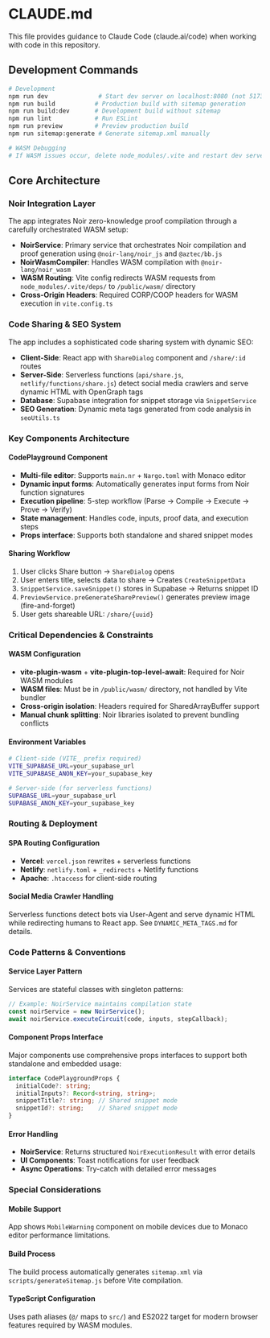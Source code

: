 # CLAUDE.md

This file provides guidance to Claude Code (claude.ai/code) when working with code in this repository.

## Development Commands

```bash
# Development
npm run dev              # Start dev server on localhost:8080 (not 5173)
npm run build           # Production build with sitemap generation
npm run build:dev       # Development build without sitemap
npm run lint            # Run ESLint
npm run preview         # Preview production build
npm run sitemap:generate # Generate sitemap.xml manually

# WASM Debugging
# If WASM issues occur, delete node_modules/.vite and restart dev server
```

## Core Architecture

### Noir Integration Layer
The app integrates Noir zero-knowledge proof compilation through a carefully orchestrated WASM setup:

- **NoirService**: Primary service that orchestrates Noir compilation and proof generation using `@noir-lang/noir_js` and `@aztec/bb.js`
- **NoirWasmCompiler**: Handles WASM compilation with `@noir-lang/noir_wasm`
- **WASM Routing**: Vite config redirects WASM requests from `node_modules/.vite/deps/` to `/public/wasm/` directory
- **Cross-Origin Headers**: Required CORP/COOP headers for WASM execution in `vite.config.ts`

### Code Sharing & SEO System
The app includes a sophisticated code sharing system with dynamic SEO:

- **Client-Side**: React app with `ShareDialog` component and `/share/:id` routes
- **Server-Side**: Serverless functions (`api/share.js`, `netlify/functions/share.js`) detect social media crawlers and serve dynamic HTML with OpenGraph tags
- **Database**: Supabase integration for snippet storage via `SnippetService`
- **SEO Generation**: Dynamic meta tags generated from code analysis in `seoUtils.ts`

### Key Components Architecture

#### CodePlayground Component
- **Multi-file editor**: Supports `main.nr` + `Nargo.toml` with Monaco editor
- **Dynamic input forms**: Automatically generates input forms from Noir function signatures
- **Execution pipeline**: 5-step workflow (Parse → Compile → Execute → Prove → Verify)
- **State management**: Handles code, inputs, proof data, and execution steps
- **Props interface**: Supports both standalone and shared snippet modes

#### Sharing Workflow
1. User clicks Share button → `ShareDialog` opens
2. User enters title, selects data to share → Creates `CreateSnippetData`
3. `SnippetService.saveSnippet()` stores in Supabase → Returns snippet ID
4. `PreviewService.preGenerateSharePreview()` generates preview image (fire-and-forget)
5. User gets shareable URL: `/share/{uuid}`

### Critical Dependencies & Constraints

#### WASM Configuration
- **vite-plugin-wasm** + **vite-plugin-top-level-await**: Required for Noir WASM modules
- **WASM files**: Must be in `/public/wasm/` directory, not handled by Vite bundler
- **Cross-origin isolation**: Headers required for SharedArrayBuffer support
- **Manual chunk splitting**: Noir libraries isolated to prevent bundling conflicts

#### Environment Variables
```bash
# Client-side (VITE_ prefix required)
VITE_SUPABASE_URL=your_supabase_url
VITE_SUPABASE_ANON_KEY=your_supabase_key

# Server-side (for serverless functions)
SUPABASE_URL=your_supabase_url
SUPABASE_ANON_KEY=your_supabase_key
```

### Routing & Deployment

#### SPA Routing Configuration
- **Vercel**: `vercel.json` rewrites + serverless functions
- **Netlify**: `netlify.toml` + `_redirects` + Netlify functions  
- **Apache**: `.htaccess` for client-side routing

#### Social Media Crawler Handling
Serverless functions detect bots via User-Agent and serve dynamic HTML while redirecting humans to React app. See `DYNAMIC_META_TAGS.md` for details.

### Code Patterns & Conventions

#### Service Layer Pattern
Services are stateful classes with singleton patterns:
```typescript
// Example: NoirService maintains compilation state
const noirService = new NoirService();
await noirService.executeCircuit(code, inputs, stepCallback);
```

#### Component Props Interface
Major components use comprehensive props interfaces to support both standalone and embedded usage:
```typescript
interface CodePlaygroundProps {
  initialCode?: string;
  initialInputs?: Record<string, string>;
  snippetTitle?: string; // Shared snippet mode
  snippetId?: string;    // Shared snippet mode
}
```

#### Error Handling
- **NoirService**: Returns structured `NoirExecutionResult` with error details
- **UI Components**: Toast notifications for user feedback
- **Async Operations**: Try-catch with detailed error messages

### Special Considerations

#### Mobile Support
App shows `MobileWarning` component on mobile devices due to Monaco editor performance limitations.

#### Build Process
The build process automatically generates `sitemap.xml` via `scripts/generateSitemap.js` before Vite compilation.

#### TypeScript Configuration
Uses path aliases (`@/` maps to `src/`) and ES2022 target for modern browser features required by WASM modules.